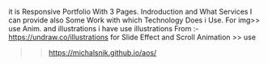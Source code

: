 it is Responsive Portfolio With 3 Pages. 
Indroduction and What Services I can provide also Some Work with which Technology Does i Use. 
For img>> use Anim. and illustrations i have use illustrations From :- 
https://undraw.co/illustrations 
for Slide Effect and Scroll Animation >> use 
>> https://michalsnik.github.io/aos/
